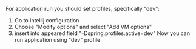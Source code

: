 For application run you should set profiles, specifically "dev":

1. Go to Intellij configuration
2. Choose "Modify options" and select "Add VM options"
3. insert into appeared field "-Dspring.profiles.active=dev"
Now you can run application using "dev" profile
